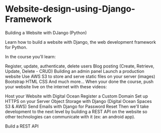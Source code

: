 # Website-design-using-Django-Framework


Building a Website with DJango (Python)


Learn how to build a website with Django, the web development framework for Python.

In the course you'll learn:

Register, update, authenticate, delete users
Blog posting (Create, Retrieve, Update, Delete - CRUD)
Building an admin panel
Launch a production website 
Use AWS S3 to store and serve static files on your server (images)
Bootstrap
HTML
CSS
And much more...
When your done the course, push your website live on the internet with these videos:

Host your Website with Digital Ocean
Register a Custom Domain
Set up HTTPS on your Server
Object Storage with Django (Digital Ocean Spaces S3 & AWS)
Send Emails with Django for Password Reset
Then we'll take development to the next level by building a REST API on the website so other technologies can communicate with it (ex: an android app).

Build a REST API
